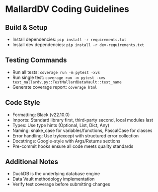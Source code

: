 # MallardDV Coding Guidelines

## Build & Setup
- Install dependencies: `pip install -r requirements.txt`
- Install dev dependencies: `pip install -r dev-requirements.txt`

## Testing Commands
- Run all tests: `coverage run -m pytest -xvs`
- Run single test: `coverage run -m pytest -xvs test_mallardv.py::TestMallardDataVault::test_name`
- Generate coverage report: `coverage html`

## Code Style
- Formatting: Black (v22.10.0)
- Imports: Standard library first, third-party second, local modules last
- Types: Use type hints (Optional, List, Dict, Any)
- Naming: snake_case for variables/functions, PascalCase for classes
- Error handling: Use try/except with structured error collection
- Docstrings: Google-style with Args/Returns sections
- Pre-commit hooks ensure all code meets quality standards

## Additional Notes
- DuckDB is the underlying database engine
- Data Vault methodology implementation
- Verify test coverage before submitting changes